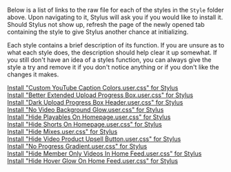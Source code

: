 Below is a list of links to the raw file for each of the styles in the `Style` folder above. Upon navigating to it, Stylus will ask you if you would like to install it. Should Stylus not show up, refresh the page of the newly opened tab containing the style to give Stylus another chance at initializing.

Each style contains a brief description of its function. If you are unsure as to what each style does, the description should help clear it up somewhat. If you still don't have an idea of a styles function, you can always give the style a try and remove it if you don't notice anything or if you don't like the changes it makes.

[Install "Custom YouTube Caption Colors.user.css" for Stylus](https://github.com/NeoNyaa/CSS-Tweaks/raw/main/Stylus/youtube.com/Style/Custom%20YouTube%20Caption%20Colors.user.css)  
[Install "Better Extended Upload Progress Box.user.css" for Stylus](https://github.com/NeoNyaa/CSS-Tweaks/raw/main/Stylus/youtube.com/Style/Better%20Extended%20Upload%20Progress%20Box.user.css)  
[Install "Dark Upload Progress Box Header.user.css" for Stylus](https://github.com/NeoNyaa/CSS-Tweaks/raw/main/Stylus/youtube.com/Style/Dark%20Upload%20Progress%20Box%20Header.user.css)  
[Install "No Video Background Glow.user.css" for Stylus](https://github.com/NeoNyaa/CSS-Tweaks/raw/main/Stylus/youtube.com/Style/No%20Video%20Background%20Glow.user.css)  
[Install "Hide Playables On Homepage.user.css" for Stylus](https://github.com/NeoNyaa/CSS-Tweaks/raw/main/Stylus/youtube.com/Style/Hide%20Playables%20On%20Homepage.user.css)  
[Install "Hide Shorts On Homepage.user.css" for Stylus](https://github.com/NeoNyaa/CSS-Tweaks/raw/main/Stylus/youtube.com/Style/Hide%20Shorts%20On%20Homepage.user.css)  
[Install "Hide Mixes.user.css" for Stylus](https://github.com/NeoNyaa/CSS-Tweaks/raw/main/Stylus/youtube.com/Style/Hide%20Mixes.user.css)  
[Install "Hide Video Product Upsell Button.user.css" for Stylus](https://github.com/NeoNyaa/CSS-Tweaks/raw/main/Stylus/youtube.com/Style/Hide%20Video%20Product%20Upsell%20Button.user.css)  
[Install "No Progress Gradient.user.css" for Stylus](https://github.com/NeoNyaa/CSS-Tweaks/raw/main/Stylus/youtube.com/Style/No%20Progress%20Gradient.user.css)  
[Install "Hide Member Only Videos In Home Feed.user.css" for Stylus](https://github.com/NeoNyaa/CSS-Tweaks/raw/main/Stylus/youtube.com/Style/Hide%20Member%20Only%20Videos%20In%20Home%20Feed.user.css)  
[Install "Hide Hover Glow On Home Feed.user.css" for Stylus](https://github.com/NeoNyaa/CSS-Tweaks/raw/main/Stylus/youtube.com/Style/Hide%20Hover%20Glow%20On%20Home%20Feed.user.css)
